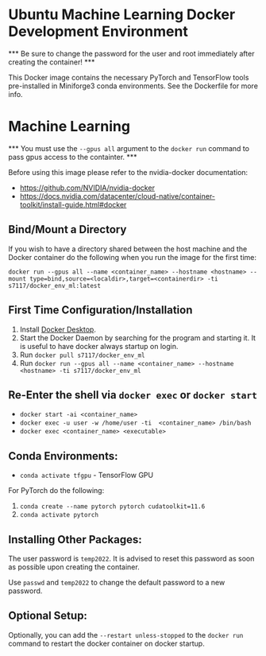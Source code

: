 # Ubuntu Machine Learning Docker Development Environment
*** Be sure to change the password for the user and root immediately after creating the container! ***

This Docker image contains the necessary PyTorch and TensorFlow tools pre-installed in Miniforge3 conda environments. See the Dockerfile for more info.

# Machine Learning
*** You must use the `--gpus all` argument to the `docker run` command to pass gpus access to the containter. ***

Before using this image please refer to the nvidia-docker documentation:
- https://github.com/NVIDIA/nvidia-docker
- https://docs.nvidia.com/datacenter/cloud-native/container-toolkit/install-guide.html#docker

## Bind/Mount a Directory
If you wish to have a directory shared between the host machine and the Docker container do the following when you run the image for the first time:  

```docker run --gpus all --name <container_name> --hostname <hostname> --mount type=bind,source=<localdir>,target=<containerdir> -ti s7117/docker_env_ml:latest```

## First Time Configuration/Installation
1. Install [Docker Desktop](https://www.docker.com/products/docker-desktop).
1. Start the Docker Daemon by searching for the program and starting it. It is useful to have docker always startup on login.
1. Run ```docker pull s7117/docker_env_ml```
1. Run ```docker run --gpus all --name <container_name> --hostname <hostname> -ti s7117/docker_env_ml```

## Re-Enter the shell via `docker exec` or `docker start`
- `docker start -ai <container_name>`
- `docker exec -u user -w /home/user -ti  <container_name> /bin/bash`
- `docker exec <container_name> <executable>`

## Conda Environments:
- `conda activate tfgpu` - TensorFlow GPU

For PyTorch do the following:
1. `conda create --name pytorch pytorch cudatoolkit=11.6`
1. `conda activate pytorch`

## Installing Other Packages:
The user password is `temp2022`. It is advised to reset this password as soon as possible upon creating the container.

Use `passwd` and `temp2022` to change the default password to a new password.

## Optional Setup:
Optionally, you can add the ```--restart unless-stopped``` to the ```docker run``` command to restart the docker container on docker startup.
